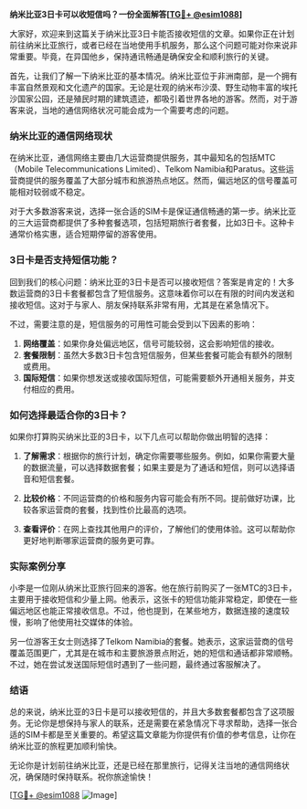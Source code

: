 **纳米比亚3日卡可以收短信吗？一份全面解答[[TG💪+ @esim1088](https://t.me/s/esim1088)]**

大家好，欢迎来到这篇关于纳米比亚3日卡能否接收短信的文章。如果你正在计划前往纳米比亚旅行，或者已经在当地使用手机服务，那么这个问题可能对你来说非常重要。毕竟，在异国他乡，保持通讯畅通是确保安全和顺利旅行的关键。

首先，让我们了解一下纳米比亚的基本情况。纳米比亚位于非洲南部，是一个拥有丰富自然景观和文化遗产的国家。无论是壮观的纳米布沙漠、野生动物丰富的埃托沙国家公园，还是殖民时期的建筑遗迹，都吸引着世界各地的游客。然而，对于游客来说，当地的通信网络状况可能会成为一个需要考虑的问题。

### 纳米比亚的通信网络现状

在纳米比亚，通信网络主要由几大运营商提供服务，其中最知名的包括MTC（Mobile Telecommunications Limited）、Telkom Namibia和Paratus。这些运营商提供的服务覆盖了大部分城市和旅游热点地区。然而，偏远地区的信号覆盖可能相对较弱或不稳定。

对于大多数游客来说，选择一张合适的SIM卡是保证通信畅通的第一步。纳米比亚的三大运营商都提供了多种套餐选项，包括短期旅行者套餐，比如3日卡。这种卡通常价格实惠，适合短期停留的游客使用。

### 3日卡是否支持短信功能？

回到我们的核心问题：纳米比亚的3日卡是否可以接收短信？答案是肯定的！大多数运营商的3日卡套餐都包含了短信服务。这意味着你可以在有限的时间内发送和接收短信。这对于与家人、朋友保持联系非常有用，尤其是在紧急情况下。

不过，需要注意的是，短信服务的可用性可能会受到以下因素的影响：

1. **网络覆盖**：如果你身处偏远地区，信号可能较弱，这会影响短信的接收。
2. **套餐限制**：虽然大多数3日卡包含短信服务，但某些套餐可能会有额外的限制或费用。
3. **国际短信**：如果你想发送或接收国际短信，可能需要额外开通相关服务，并支付相应的费用。

### 如何选择最适合你的3日卡？

如果你打算购买纳米比亚的3日卡，以下几点可以帮助你做出明智的选择：

1. **了解需求**：根据你的旅行计划，确定你需要哪些服务。例如，如果你需要大量的数据流量，可以选择数据套餐；如果主要是为了通话和短信，则可以选择语音和短信套餐。
   
2. **比较价格**：不同运营商的价格和服务内容可能会有所不同。提前做好功课，比较各家运营商的套餐，找到性价比最高的选项。

3. **查看评价**：在网上查找其他用户的评价，了解他们的使用体验。这可以帮助你更好地判断哪家运营商的服务更可靠。

### 实际案例分享

小李是一位刚从纳米比亚旅行回来的游客。他在旅行前购买了一张MTC的3日卡，主要用于接收短信和少量上网。他表示，这张卡的短信功能非常稳定，即使在一些偏远地区也能正常接收信息。不过，他也提到，在某些地方，数据连接的速度较慢，影响了他使用社交媒体的体验。

另一位游客王女士则选择了Telkom Namibia的套餐。她表示，这家运营商的信号覆盖范围更广，尤其是在城市和主要旅游景点附近，她的短信和通话都非常顺畅。不过，她在尝试发送国际短信时遇到了一些问题，最终通过客服解决了。

### 结语

总的来说，纳米比亚的3日卡是可以接收短信的，并且大多数套餐都包含了这项服务。无论你是想保持与家人的联系，还是需要在紧急情况下寻求帮助，选择一张合适的SIM卡都是至关重要的。希望这篇文章能为你提供有价值的参考信息，让你在纳米比亚的旅程更加顺利愉快。

无论你是计划前往纳米比亚，还是已经在那里旅行，记得关注当地的通信网络状况，确保随时保持联系。祝你旅途愉快！

[[TG💪+ @esim1088](https://t.me/s/esim1088) ![Image](https://i.postimg.cc/4NQfJmqS/Snipaste-2025-05-13-00-14-12.png)]